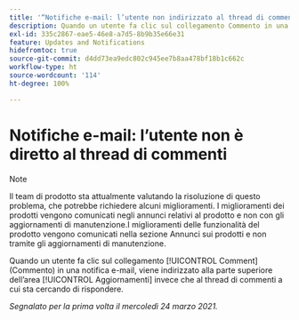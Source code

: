 ```yaml
---
title: '“Notifiche e-mail: l’utente non indirizzato al thread di commenti”'
description: Quando un utente fa clic sul collegamento Commento in una notifica via e-mail, viene indirizzato alla parte superiore dell’area [!UICONTROL Aggiornamenti] invece che al thread di commenti a cui sta cercando di rispondere.
exl-id: 335c2867-eae5-46e8-a7d5-8b9b35e66e31
feature: Updates and Notifications
hidefromtoc: true
source-git-commit: d4dd73ea9edc802c945ee7b8aa478bf18b1c662c
workflow-type: ht
source-wordcount: '114'
ht-degree: 100%

---
```


# Notifiche e-mail: l’utente non è diretto al thread di commenti

<!--Article created by request-->

>[!NOTE]
>
>Il team di prodotto sta attualmente valutando la risoluzione di questo problema, che potrebbe richiedere alcuni miglioramenti. I miglioramenti dei prodotti vengono comunicati negli annunci relativi al prodotto e non con gli aggiornamenti di manutenzione.I miglioramenti delle funzionalità del prodotto vengono comunicati nella sezione Annunci sui prodotti e non tramite gli aggiornamenti di manutenzione.

Quando un utente fa clic sul collegamento [!UICONTROL Comment] (Commento) in una notifica e-mail, viene indirizzato alla parte superiore dell’area [!UICONTROL Aggiornamenti] invece che al thread di commenti a cui sta cercando di rispondere.

_Segnalato per la prima volta il mercoledì 24 marzo 2021._
